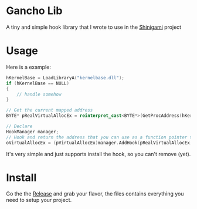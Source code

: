 # Gancho Lib

A tiny and simple hook library that I wrote to use in the [Shinigami](https://github.com/buzzer-re/Shinigami) project

# Usage

Here is a example:

```cpp
hKernelBase = LoadLibraryA("kernelbase.dll");
if (hKernelBase == NULL) 
{
    // handle somehow
}

// Get the current mapped address
BYTE* pRealVirtualAllocEx = reinterpret_cast<BYTE*>(GetProcAddress(hKernelBase, "VirtualAllocEx"));

// Declare
HookManager manager;
// Hook and return the address that you can use as a function pointer to the original function
oVirtualAllocEx = (pVirtualAllocEx)manager.AddHook(pRealVirtualAllocEx, (BYTE*)hkVirtualAllocEx);
```

It's very simple and just supports install the hook, so you can't remove (yet).

# Install

Go the the [Release](https://github.com/buzzer-re/Gancho/releases) and grab your flavor, the files contains everything you need to setup your project.





